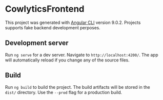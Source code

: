 # CowlyticsFrontend

This project was generated with [Angular CLI](https://github.com/angular/angular-cli) version 9.0.2.
Projects supports fake backend development perposes.

## Development server

Run `ng serve` for a dev server. Navigate to `http://localhost:4200/`. The app will automatically reload if you change any of the source files.

## Build

Run `ng build` to build the project. The build artifacts will be stored in the `dist/` directory. Use the `--prod` flag for a production build.
